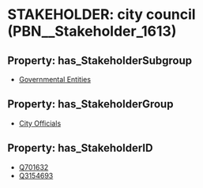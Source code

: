 # STAKEHOLDER: __city council__ (PBN__Stakeholder_1613)

## Property: has_StakeholderSubgroup

* [Governmental Entities](PBN__StakeholderSubgroup_5)

## Property: has_StakeholderGroup

* [City Officials](PBN__StakeholderGroup_0)

## Property: has_StakeholderID

* [Q701632](Q701632)
* [Q3154693](Q3154693)


